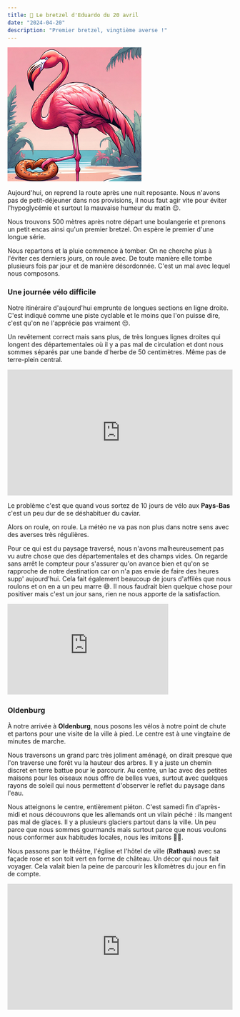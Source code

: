 ```yaml
---
title: 🥨 Le bretzel d'Eduardo du 20 avril
date: "2024-04-20"
description: "Premier bretzel, vingtième averse !"
---
```


![Bretzel d'Eduardo](../bretzel_eduardo.png)

Aujourd'hui, on reprend la route après une nuit reposante. Nous n'avons pas de petit-déjeuner dans nos provisions, il nous faut agir vite pour éviter l'hypoglycémie et surtout la mauvaise humeur du matin 😉.

Nous trouvons 500 mètres après notre départ une boulangerie et prenons un petit encas ainsi qu'un premier bretzel. On espère le premier d'une longue série.

Nous repartons et la pluie commence à tomber. On ne cherche plus à l'éviter ces derniers jours, on roule avec. De toute manière elle tombe plusieurs fois par jour et de manière désordonnée. C'est un mal avec lequel nous composons.

### Une journée vélo difficile

Notre itinéraire d'aujourd'hui emprunte de longues sections en ligne droite. C'est indiqué comme une piste cyclable et le moins que l'on puisse dire, c'est qu'on ne l'apprécie pas vraiment 😔.

Un revêtement correct mais sans plus, de très longues lignes droites qui longent des départementales où il y a pas mal de circulation et dont nous sommes séparés par une bande d'herbe de 50 centimètres. Même pas de terre-plein central.

<div style="width: 100%; height: 0; position: relative; padding-bottom: 56%;"><iframe src="https://giphy.com/embed/5oRwR3z8paFG0VnGBm" style="top: 0; left: 0; width: 100%; height: 100%; position: absolute; border: 0;" allowfullscreen scrolling="no" allow="encrypted-media;" class="giphy-embed"></iframe></div> 

Le problème c'est que quand vous sortez de 10 jours de vélo aux **Pays-Bas** c'est un peu dur de se déshabituer du caviar.

Alors on roule, on roule. La météo ne va pas non plus dans notre sens avec des averses très régulières.

Pour ce qui est du paysage traversé, nous n'avons malheureusement pas vu autre chose que des départementales et des champs vides. On regarde sans arrêt le compteur pour s'assurer qu'on avance bien et qu'on se rapproche de notre destination car on n'a pas envie de faire des heures supp' aujourd'hui. Cela fait également beaucoup de jours d'affilés que nous roulons et on en a un peu marre 😅. Il nous faudrait bien quelque chose pour positiver mais c'est un jour sans, rien ne nous apporte de la satisfaction.

<iframe width="360" height="202.5" src="https://www.youtube-nocookie.com/embed/CeVrSMVoHdk?si=XqVH15pHhkLL0I5C&start=6" title="YouTube video player" frameborder="0" allow="accelerometer; autoplay; clipboard-write; encrypted-media; gyroscope; picture-in-picture; web-share"></iframe>

### Oldenburg 
À notre arrivée à **Oldenburg**, nous posons les vélos à notre point de chute et partons pour une visite de la ville à pied. Le centre est à une vingtaine de minutes de marche.

Nous traversons un grand parc très joliment aménagé, on dirait presque que l'on traverse une forêt vu la hauteur des arbres. Il y a juste un chemin discret en terre battue pour le parcourir. Au centre, un lac avec des petites maisons pour les oiseaux nous offre de belles vues, surtout avec quelques rayons de soleil qui nous permettent d'observer le reflet du paysage dans l'eau.

Nous atteignons le centre, entièrement piéton. C'est samedi fin d'après-midi et nous découvrons que les allemands ont un vilain péché : ils mangent pas mal de glaces. Il y a plusieurs glaciers partout dans la ville. Un peu parce que nous sommes gourmands mais surtout parce que nous voulons nous conformer aux habitudes locales, nous les imitons 🍦😇.

Nous passons par le théâtre, l'église et l'hôtel de ville (**Rathaus**) avec sa façade rose et son toit vert en forme de château. Un décor qui nous fait voyager. Cela valait bien la peine de parcourir les kilomètres du jour en fin de compte.

<div style="width: 100%; height: 0; position: relative; padding-bottom: 56%;"><iframe src="https://giphy.com/embed/xT8qAYITi1l7A6m5eo" style="top: 0; left: 0; width: 100%; height: 100%; position: absolute; border: 0;" allowfullscreen scrolling="no" allow="encrypted-media;" class="giphy-embed"></iframe></div> 
